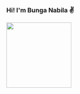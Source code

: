 ### Hi! I'm Bunga Nabila ✌️
<div>
 <img src="https://media.tenor.com/uIAsLAhejd4AAAAC/stick-man-walk.gif" height="170" width="170">
</div>
